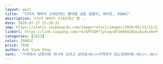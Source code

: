 ```yaml
---
layout: post 
title:  "디지지 에버리 스테인레스 빨대형 냉온 텀블러, 화이트, 450ml" 
description: 디지지 에버리 스테인레스 빨 ..
date: 2020-07-27 15:20:31 
img: https://static.coupangcdn.com/image/retail/images/2020/05/12/11/2/9e8fb833-270f-4d53-b5e3-56165f888327.jpg 
linkUrl: https://link.coupang.com/re/AFFSDP?lptag=AF3600438&subid=ahnPublicAsk&pageKey=1579108159&itemId=2699918310&vendorItemId=70690282010&traceid=V0-113-c42c4400b67f03e0 
categories: [1013] 
color: 35B62C 
price: 7930 
author: Ask View Shop 
cont:  "가게에서 남편이랑 하나씩 쓰려고 샀어요<br/>가격대가 있는것에비해.<br/>.<br/><br/>걍 편하게 쓸거라서 저렴한걸로 샀어요!<br/>근데 보냉이 잘되진않는것같아요 얼음 금방녹아요<br/>물기가 생겨요! 근데.<br/> 어차피 가게안에서만<br/>빨대까지 차가워서 아주 시원해서 좋아요<br/>세척하기는 편하구요<br/>시원함을 유지시켜주는 빨대라니 아주 좋네요<br/>시원해요!ㅎㅎ<br/>쓸꺼라가지구.<br/>크게 상관은 없을것같아요.<br/><br/>아무래도.<br/> 컵 바깥쪽으로.<br/><br/>이런빨대는 처음 써보는데<br/>일반일회용빨대랑은ㅋ다른느낌<br/>잘쓸께용<br/>제가 텀블러가 좀 많은편인데요.<br/><br/>차가움이ㅎ입술에서부터 느껴지는게ㅎ<br/>추천합니다!<br/>크기도 많이 크지않고  깔끔하니 일할때 놔두고 쓰기 괜찮은것같아요<br/>크기도딱원하던 크기입니다.<br/><br/>표면에 물방울도생기구요<br/>" 
---
```


